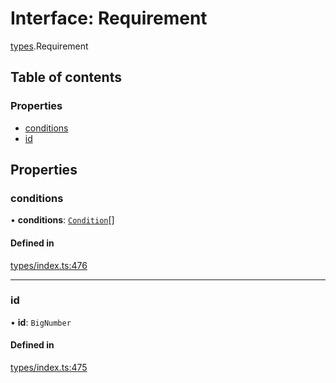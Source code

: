 # Interface: Requirement

[types](../wiki/types).Requirement

## Table of contents

### Properties

- [conditions](../wiki/types.Requirement#conditions)
- [id](../wiki/types.Requirement#id)

## Properties

### conditions

• **conditions**: [`Condition`](../wiki/types#condition)[]

#### Defined in

[types/index.ts:476](https://github.com/PolymeshAssociation/polymesh-sdk/blob/31fdce23/src/types/index.ts#L476)

___

### id

• **id**: `BigNumber`

#### Defined in

[types/index.ts:475](https://github.com/PolymeshAssociation/polymesh-sdk/blob/31fdce23/src/types/index.ts#L475)
